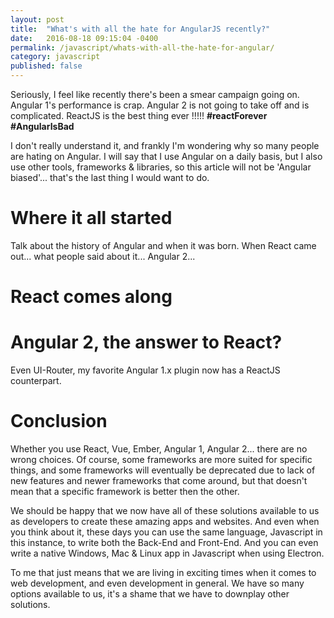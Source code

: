 ```yaml
---
layout: post
title:  "What's with all the hate for AngularJS recently?"
date:   2016-08-18 09:15:04 -0400
permalink: /javascript/whats-with-all-the-hate-for-angular/
category: javascript
published: false
---
```


Seriously, I feel like recently there's been a smear campaign going on. Angular 1's performance is crap. Angular 2 is not going to take off and is complicated. ReactJS is the best thing ever !!!!! **#reactForever #AngularIsBad**

I don't really understand it, and frankly I'm wondering why so many people are hating on Angular. I will say that I use Angular on a daily basis, but I also use other tools, frameworks & libraries, so this article will not be 'Angular biased'... that's the last thing I would want to do.

# Where it all started
Talk about the history of Angular and when it was born. When React came out... what people said about it... Angular 2...

# React comes along

# Angular 2, the answer to React?
Even UI-Router, my favorite Angular 1.x plugin now has a ReactJS counterpart.

# Conclusion
Whether you use React, Vue, Ember, Angular 1, Angular 2... there are no wrong choices. Of course, some frameworks are more suited for specific things, and some frameworks will eventually be deprecated due to lack of new features and newer frameworks that come around, but that doesn't mean that a specific framework is better then the other.

We should be happy that we now have all of these solutions available to us as developers to create these amazing apps and websites. And even when you think about it, these days you can use the same language, Javascript in this instance, to write both the Back-End and Front-End. And you can even write a native Windows, Mac & Linux app in Javascript when using Electron.

To me that just means that we are living in exciting times when it comes to web development, and even development in general. We have so many options available to us, it's a shame that we have to downplay other solutions.
